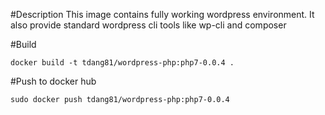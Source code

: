 #Description
This image contains fully working wordpress environment. It also provide standard wordpress cli tools like wp-cli and composer 

#Build
```
docker build -t tdang81/wordpress-php:php7-0.0.4 .
```

#Push to docker hub
```
sudo docker push tdang81/wordpress-php:php7-0.0.4
```